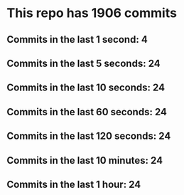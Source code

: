 # This repo has 1906 commits

## Commits in the last 1 second: 4
## Commits in the last 5 seconds: 24
## Commits in the last 10 seconds: 24
## Commits in the last 60 seconds: 24
## Commits in the last 120 seconds: 24
## Commits in the last 10 minutes: 24
## Commits in the last 1 hour: 24
